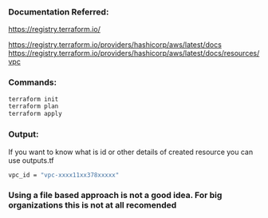 ### Documentation Referred:

https://registry.terraform.io/

https://registry.terraform.io/providers/hashicorp/aws/latest/docs
https://registry.terraform.io/providers/hashicorp/aws/latest/docs/resources/vpc

### Commands:

```sh
terraform init
terraform plan
terraform apply
```

### Output:

If you want to know what is id or other details of created resource you can use outputs.tf

```sh
vpc_id = "vpc-xxxx11xx378xxxxx"
```

### Using a file based approach is not a good idea. For big organizations this is not at all recomended
